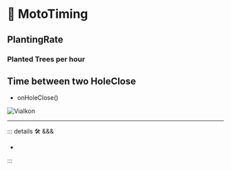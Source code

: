 # 💜 <psike>MotoTiming </psike>

## PlantingRate

### Planted Trees per hour

## Time between two HoleClose

- onHoleClose()

![ViaIkon](/Via/Via_Ikon.png)

---

<!-- =================================================== -->
<!-- =================================================== -->
<!-- =================================================== -->
<!-- =================================================== -->
<!-- =================================================== -->
::: details 🛠 <dev>&&&</dev>

-

:::
